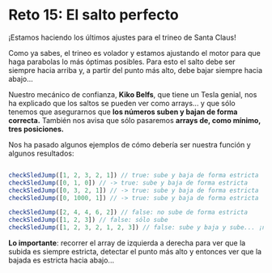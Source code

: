 # Reto 15: El salto perfecto

¡Estamos haciendo los últimos ajustes para el trineo de Santa Claus!

Como ya sabes, el trineo es volador y estamos ajustando el motor para
que haga parabolas lo más óptimas posibles. Para esto el salto debe ser
siempre hacia arriba y, a partir del punto más alto, debe bajar siempre
hacia abajo...

Nuestro mecánico de confianza, **Kiko Belfs**, que tiene un Tesla genial, nos ha
explicado que los saltos se pueden ver como arrays... y que sólo tenemos que
asegurarnos que **los números suben y bajan de forma correcta.** También nos
avisa que sólo pasaremos **arrays de, como mínimo, tres posiciones.**

Nos ha pasado algunos ejemplos de cómo debería ser nuestra función y algunos resultados:

```javascript

checkSledJump([1, 2, 3, 2, 1]) // true: sube y baja de forma estricta
checkSledJump([0, 1, 0]) // -> true: sube y baja de forma estricta
checkSledJump([0, 3, 2, 1]) // -> true: sube y baja de forma estricta
checkSledJump([0, 1000, 1]) // -> true: sube y baja de forma estricta

checkSledJump([2, 4, 4, 6, 2]) // false: no sube de forma estricta
checkSledJump([1, 2, 3]) // false: sólo sube
checkSledJump([1, 2, 3, 2, 1, 2, 3]) // false: sube y baja y sube... ¡no vale!

```

**Lo importante**: recorrer el array de izquierda a derecha para ver que la subida
es siempre estricta, detectar el punto más alto y entonces ver que la bajada es
estricta hacia abajo...
